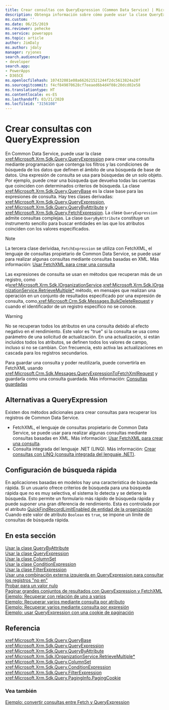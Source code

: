 ```yaml
---
title: Crear consultas con QueryExpression (Common Data Service) | Microsoft Docs
description: Obtenga información sobre cómo puede usar la clase QueryExpression para crear una consulta mediante programación que contenga los filtros y las condiciones de búsqueda de los datos que definen el ámbito de una búsqueda de base de datos.
ms.custom: ''
ms.date: 06/25/2019
ms.reviewer: pehecke
ms.service: powerapps
ms.topic: article
author: JimDaly
ms.author: jdaly
manager: ryjones
search.audienceType:
- developer
search.app:
- PowerApps
- D365CE
ms.openlocfilehash: 107432081e08a662621521244f2dc5613824a28f
ms.sourcegitcommit: f4cf849070628cf7eeaed6b4d4f08c20dcd02e58
ms.translationtype: HT
ms.contentlocale: es-ES
ms.lasthandoff: 03/21/2020
ms.locfileid: "3156108"
---
```

# <a name="build-queries-with-queryexpression"></a>Crear consultas con QueryExpression

En Common Data Service, puede usar la clase <xref:Microsoft.Xrm.Sdk.Query.QueryExpression> para crear una consulta mediante programación que contenga los filtros y las condiciones de búsqueda de los datos que definen el ámbito de una búsqueda de base de datos. Una expresión de consulta se usa para búsquedas de un solo objeto. Por ejemplo, puede crear una búsqueda que devuelva todas las cuentas que coinciden con determinados criterios de búsqueda. La clase <xref:Microsoft.Xrm.Sdk.Query.QueryBase> es la clase base para las expresiones de consulta. Hay tres clases derivadas: <xref:Microsoft.Xrm.Sdk.Query.QueryExpression>, <xref:Microsoft.Xrm.Sdk.Query.QueryByAttribute> y <xref:Microsoft.Xrm.Sdk.Query.FetchExpression>. La clase `QueryExpression` admite consultas complejas. La clase `QueryByAttribute` constituye un instrumento sencillo para buscar entidades en las que los atributos coinciden con los valores especificados. 

> [!NOTE]
> La tercera clase derividaa, `FetchExpression` se utiliza con FetchXML, el lenguaje de consultas propietario de Common Data Service, se puede usar para realizar algunas consultas mediante consultas basadas en XML. Más información: [Usar FetchXML para crear una consulta](../use-fetchxml-construct-query.md)
  
Las expresiones de consulta se usan en métodos que recuperan más de un registro, como el<xref:Microsoft.Xrm.Sdk.IOrganizationService>.<xref:Microsoft.Xrm.Sdk.IOrganizationService.RetrieveMultiple*> método, en mensajes que realizan una operación en un conjunto de resultados especificado por una expresión de consulta, como,<xref:Microsoft.Crm.Sdk.Messages.BulkDeleteRequest> y cuando el identificador de un registro específico no se conoce.  

> [!WARNING]
>  No se recuperan todos los atributos en una consulta debido al efecto negativo en el rendimiento. Este valor es "true" si la consulta se usa como parámetro de una solicitud de actualización. En una actualización, si están incluidos todos los atributos, se definen todos los valores de campo, incluso si no se cambian. Con frecuencia, esto activa las actualizaciones en cascada para los registros secundarios.

Para guardar una consulta y poder reutilizarla, puede convertirla en FetchXML usando <xref:Microsoft.Crm.Sdk.Messages.QueryExpressionToFetchXmlRequest> y guardarla como una consulta guardada. Más información: [Consultas guardadas](../saved-queries.md) 
 
## <a name="alternatives-to-queryexpression"></a>Alternativas a QueryExpression

Existen dos métodos adicionales para crear consultas para recuperar los registros de Common Data Service. 

- FetchXML, el lenguaje de consultas propietario de Common Data Service, se puede usar para realizar algunas consultas mediante consultas basadas en XML. Más información: [Usar FetchXML para crear una consulta](../use-fetchxml-construct-query.md). 
- Consulta integrada del lenguaje .NET (LINQ). Más información: [Crear consultas con LINQ (consulta integrada del lenguaje .NET)](build-queries-with-linq-net-language-integrated-query.md).  

<!-- This doesn't belong here. It should be in model driven app configuration -->
## <a name="configuration-for-quick-find"></a>Configuración de búsqueda rápida

En aplicaciones basadas en modelos hay una característica de búsqueda rápida. Si un usuario ofrece criterios de búsqueda para una búsqueda rápida que no es muy selectiva, el sistema lo detecta y se detiene la búsqueda. Esto permite un formulario más rápido de búsqueda rápida y puede suponer una gran diferencia de rendimiento. Esta es controlada por el atributo [QuickFindRecordLimitEnabled de entidad de la organización](/powerapps/developer/common-data-service/reference/entities/organization#BKMK_QuickFindRecordLimitEnabled) Cuando este valor de atributo `Boolean` es `true`, se impone un límite de consultas de búsqueda rápida.

## <a name="in-this-section"></a>En esta sección

[Usar la clase QueryByAttribute](use-querybyattribute-class.md)<br />
[Usar la clase QueryExpression](use-queryexpression-class.md)<br />
[Usar la clase ColumnSet](use-the-columnset-class.md)<br />
[Usar la clase ConditionExpression](use-conditionexpression-class.md)<br />
[Usar la clase FilterExpression](use-filterexpression-class.md)<br />
[Usar una combinación externa izquierda en QueryExpression para consultar los registros "no en"](use-left-outer-join-queryexpression-query-records-not-in.md)<br />
[Probar para un valor nulo](/dynamics365/customer-engagement/developer/test-null-value)<br />
[Paginar grandes conjuntos de resultados con QueryExpression y FetchXML](page-large-result-sets-with-queryexpression.md)<br />
[Ejemplo: Recuperar con relación de uno a varios](/dynamics365/customer-engagement/developer/org-service/sample-retrieve-with-one-to-many-relationship)<br />
[Ejemplo: Recuperar varios mediante consulta por atributo](/org-service/samples/retrieve-multiple-querybyattribute-class.md)<br />
[Ejemplo: Recuperar varios mediante consulta por expresión](/org-service/samples/retrieve-multiple-queryexpression-class.md)<br />
[Ejemplo: usar QueryExpression con una cookie de paginación](/dynamics365/customer-engagement/developer/org-service/sample-use-queryexpression-with-a-paging-cookie)  
  
## <a name="reference"></a>Referencia

<xref:Microsoft.Xrm.Sdk.Query.QueryBase><br />
<xref:Microsoft.Xrm.Sdk.Query.QueryExpression><br />
<xref:Microsoft.Xrm.Sdk.Query.QueryByAttribute><br />
<xref:Microsoft.Xrm.Sdk.IOrganizationService.RetrieveMultiple*><br />
<xref:Microsoft.Xrm.Sdk.Query.ColumnSet><br />
<xref:Microsoft.Xrm.Sdk.Query.ConditionExpression><br />
<xref:Microsoft.Xrm.Sdk.Query.FilterExpression><br />
<xref:Microsoft.Xrm.Sdk.Query.PagingInfo.PagingCookie><br />
  
### <a name="see-also"></a>Vea también

[Ejemplo: convertir consultas entre Fetch y QueryExpression](/dynamics365/customer-engagement/developer/org-service/sample-convert-queries-fetch-queryexpression)
